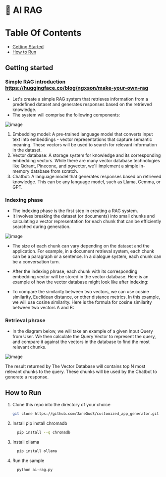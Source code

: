 # 🔗 AI RAG

# Table Of Contents

- [Getting Started](#getting-started)
- [How to Run](#how-to-run)

## Getting started

### Simple RAG introduction https://huggingface.co/blog/ngxson/make-your-own-rag
- Let's create a simple RAG system that retrieves information from a predefined dataset and generates responses based on the retrieved knowledge.
- The system will comprise the following components:

![image](https://github.com/user-attachments/assets/f93b7b08-d20e-4bba-97d4-7724a6330803)





1. Embedding model: A pre-trained language model that converts input text into embeddings - vector representations that capture semantic meaning. These vectors will be used to search for relevant information in the dataset.
2. Vector database: A storage system for knowledge and its corresponding embedding vectors. While there are many vector database technologies like Qdrant, Pinecone, and pgvector, we'll implement a simple in-memory database from scratch.
3. Chatbot: A language model that generates responses based on retrieved knowledge. This can be any language model, such as Llama, Gemma, or GPT.


### Indexing phase
- The indexing phase is the first step in creating a RAG system. 
- It involves breaking the dataset (or documents) into small chunks and calculating a vector representation for each chunk that can be efficiently searched during generation.

![image](https://github.com/user-attachments/assets/40412309-562f-40da-9314-88b62578c417)




- The size of each chunk can vary depending on the dataset and the application. For example, in a document retrieval system, each chunk can be a paragraph or a sentence. In a dialogue system, each chunk can be a conversation turn.

- After the indexing phrase, each chunk with its corresponding embedding vector will be stored in the vector database. Here is an example of how the vector database might look like after indexing:


- To compare the similarity between two vectors, we can use cosine similarity, Euclidean distance, or other distance metrics. In this example, we will use cosine similarity. Here is the formula for cosine similarity between two vectors A and B:


### Retrieval phrase
- In the diagram below, we will take an example of a given Input Query from User. We then calculate the Query Vector to represent the query, and compare it against the vectors in the database to find the most relevant chunks.

![image](https://github.com/user-attachments/assets/6aa3e421-50ce-43b1-a7da-8883be2fae89)






The result returned by The Vector Database will contains top N most relevant chunks to the query. These chunks will be used by the Chatbot to generate a response.




## How to Run
1. Clone this repo into the directory of your choice
   ```bash
   git clone https://github.com/JaneGuoS/customized_app_generator.git
   ```
2. Install pip install chromadb
   ```bash
     pip install --q chromadb
   ```
3. Install ollama
   ```bash
     pip install ollama
   ```
4. Run the sample
   ```bash
     python ai-rag.py 
   ```
     
